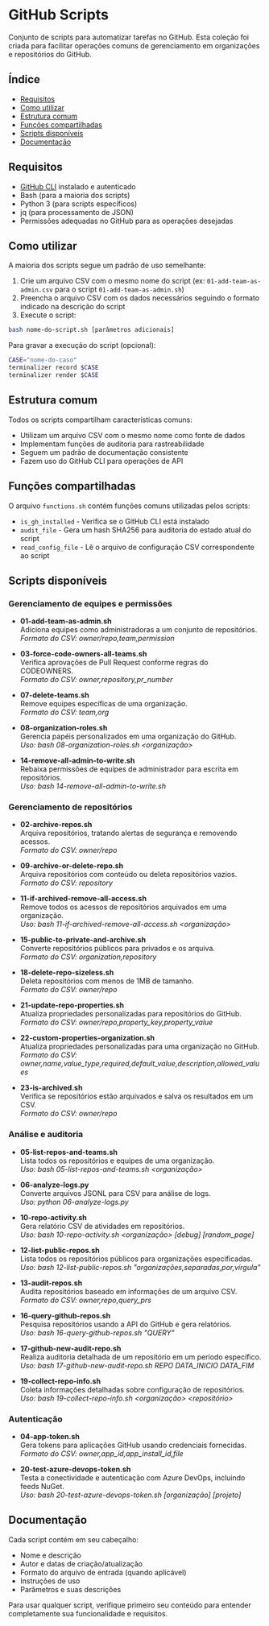 # GitHub Scripts

Conjunto de scripts para automatizar tarefas no GitHub. Esta coleção foi criada para facilitar operações comuns de gerenciamento em organizações e repositórios do GitHub.

## Índice

- [Requisitos](#requisitos)
- [Como utilizar](#como-utilizar)
- [Estrutura comum](#estrutura-comum)
- [Funções compartilhadas](#funções-compartilhadas)
- [Scripts disponíveis](#scripts-disponíveis)
- [Documentação](#documentação)

## Requisitos

- [GitHub CLI](https://cli.github.com/) instalado e autenticado
- Bash (para a maioria dos scripts)
- Python 3 (para scripts específicos)
- jq (para processamento de JSON)
- Permissões adequadas no GitHub para as operações desejadas

## Como utilizar

A maioria dos scripts segue um padrão de uso semelhante:

1. Crie um arquivo CSV com o mesmo nome do script (ex: `01-add-team-as-admin.csv` para o script `01-add-team-as-admin.sh`)
2. Preencha o arquivo CSV com os dados necessários seguindo o formato indicado na descrição do script
3. Execute o script:

```bash
bash nome-do-script.sh [parâmetros adicionais]
```

Para gravar a execução do script (opcional):

```bash
CASE="nome-do-caso"
terminalizer record $CASE
terminalizer render $CASE
```

## Estrutura comum

Todos os scripts compartilham características comuns:

- Utilizam um arquivo CSV com o mesmo nome como fonte de dados
- Implementam funções de auditoria para rastreabilidade
- Seguem um padrão de documentação consistente
- Fazem uso do GitHub CLI para operações de API

## Funções compartilhadas

O arquivo `functions.sh` contém funções comuns utilizadas pelos scripts:

- `is_gh_installed` - Verifica se o GitHub CLI está instalado
- `audit_file` - Gera um hash SHA256 para auditoria do estado atual do script
- `read_config_file` - Lê o arquivo de configuração CSV correspondente ao script

## Scripts disponíveis

### Gerenciamento de equipes e permissões

- **01-add-team-as-admin.sh**  
  Adiciona equipes como administradoras a um conjunto de repositórios.  
  _Formato do CSV: owner/repo,team,permission_

- **03-force-code-owners-all-teams.sh**  
  Verifica aprovações de Pull Request conforme regras do CODEOWNERS.  
  _Formato do CSV: owner,repository,pr_number_

- **07-delete-teams.sh**  
  Remove equipes específicas de uma organização.  
  _Formato do CSV: team,org_

- **08-organization-roles.sh**  
  Gerencia papéis personalizados em uma organização do GitHub.  
  _Uso: bash 08-organization-roles.sh <organização>_

- **14-remove-all-admin-to-write.sh**  
  Rebaixa permissões de equipes de administrador para escrita em repositórios.  
  _Uso: bash 14-remove-all-admin-to-write.sh <org> <team>_

### Gerenciamento de repositórios

- **02-archive-repos.sh**  
  Arquiva repositórios, tratando alertas de segurança e removendo acessos.  
  _Formato do CSV: owner/repo_

- **09-archive-or-delete-repo.sh**  
  Arquiva repositórios com conteúdo ou deleta repositórios vazios.  
  _Formato do CSV: repository_

- **11-if-archived-remove-all-access.sh**  
  Remove todos os acessos de repositórios arquivados em uma organização.  
  _Uso: bash 11-if-archived-remove-all-access.sh <organização>_

- **15-public-to-private-and-archive.sh**  
  Converte repositórios públicos para privados e os arquiva.  
  _Formato do CSV: organization,repository_

- **18-delete-repo-sizeless.sh**  
  Deleta repositórios com menos de 1MB de tamanho.  
  _Formato do CSV: owner/repo_

- **21-update-repo-properties.sh**  
  Atualiza propriedades personalizadas para repositórios do GitHub.  
  _Formato do CSV: owner/repo,property_key,property_value_

- **22-custom-properties-organization.sh**  
  Atualiza propriedades personalizadas para uma organização no GitHub.  
  _Formato do CSV: owner,name,value_type,required,default_value,description,allowed_values_

- **23-is-archived.sh**  
  Verifica se repositórios estão arquivados e salva os resultados em um CSV.  
  _Formato do CSV: owner/repo_

### Análise e auditoria

- **05-list-repos-and-teams.sh**  
  Lista todos os repositórios e equipes de uma organização.  
  _Uso: bash 05-list-repos-and-teams.sh <organização>_

- **06-analyze-logs.py**  
  Converte arquivos JSONL para CSV para análise de logs.  
  _Uso: python 06-analyze-logs.py_

- **10-repo-activity.sh**  
  Gera relatório CSV de atividades em repositórios.  
  _Uso: bash 10-repo-activity.sh <organização> [debug] [random_page]_

- **12-list-public-repos.sh**  
  Lista todos os repositórios públicos para organizações especificadas.  
  _Uso: bash 12-list-public-repos.sh "organizações,separadas,por,vírgula"_

- **13-audit-repos.sh**  
  Audita repositórios baseado em informações de um arquivo CSV.  
  _Formato do CSV: owner,repo,query_prs_

- **16-query-github-repos.sh**  
  Pesquisa repositórios usando a API do GitHub e gera relatórios.  
  _Uso: bash 16-query-github-repos.sh "QUERY"_

- **17-github-new-audit-repo.sh**  
  Realiza auditoria detalhada de um repositório em um período específico.  
  _Uso: bash 17-github-new-audit-repo.sh REPO DATA_INICIO DATA_FIM_

- **19-collect-repo-info.sh**  
  Coleta informações detalhadas sobre configuração de repositórios.  
  _Uso: bash 19-collect-repo-info.sh <organização> <repositório>_

### Autenticação

- **04-app-token.sh**  
  Gera tokens para aplicações GitHub usando credenciais fornecidas.  
  _Formato do CSV: owner,app_id,app_install_id,file_

- **20-test-azure-devops-token.sh**  
  Testa a conectividade e autenticação com Azure DevOps, incluindo feeds NuGet.  
  _Uso: bash 20-test-azure-devops-token.sh <token> [organização] [projeto]_

## Documentação

Cada script contém em seu cabeçalho:

- Nome e descrição
- Autor e datas de criação/atualização
- Formato do arquivo de entrada (quando aplicável)
- Instruções de uso
- Parâmetros e suas descrições

Para usar qualquer script, verifique primeiro seu conteúdo para entender completamente sua funcionalidade e requisitos.
